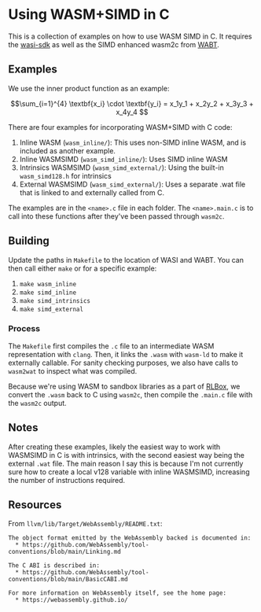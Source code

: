 # Using WASM+SIMD in C

This is a collection of examples on how to use WASM SIMD in C. It requires the [wasi-sdk](https://github.com/WebAssembly/wasi-sdk) as well 
as the SIMD enhanced wasm2c from [WABT](https://github.com/PLSysSec/wabt/tree/simd). 

## Examples

We use the inner product function as an example: 

```math
\sum_{i=1}^{4} \textbf{x_i} \cdot \textbf{y_i} = x_1y_1 + x_2y_2 + x_3y_3 + x_4y_4

```

There are four examples for incorporating WASM+SIMD with C code:
1. Inline WASM (`wasm_inline/`): This uses non-SIMD inline WASM, and is included as another example.
2. Inline WASMSIMD (`wasm_simd_inline/`): Uses SIMD inline WASM
3. Intrinsics WASMSIMD (`wasm_simd_external/`): Using the built-in `wasm_simd128.h` for intrinsics
4. External WASMSIMD (`wasm_simd_external/`): Uses a separate .wat file that is linked to and externally called from C.

The examples are in the `<name>.c` file in each folder. The `<name>.main.c` is to call into these functions after 
they've been passed through `wasm2c`. 

## Building

Update the paths in `Makefile` to the location of WASI and WABT. You can then call either `make` or for a specific example:
1. `make wasm_inline`
2. `make simd_inline`
3. `make simd_intrinsics`
4. `make simd_external`

### Process 

The `Makefile` first compiles the `.c` file to an intermediate WASM representation with `clang`. Then, it links the `.wasm` with `wasm-ld` 
to make it externally callable. For sanity checking purposes, we also have calls to `wasm2wat` to inspect what was compiled. 

Because we're using WASM to sandbox libraries as a part of [RLBox](https://github.com/PLSysSec/rlbox), we convert the `.wasm` back to C 
using `wasm2c`, then compile the `.main.c` file with the `wasm2c` output. 

## Notes

After creating these examples, likely the easiest way to work with WASMSIMD in C is with intrinsics, with the second easiest way 
being the external `.wat` file. The main reason I say this is because I'm not currently sure how to create a local v128 variable
with inline WASMSIMD, increasing the number of instructions required. 

## Resources

From `llvm/lib/Target/WebAssembly/README.txt`:
```
The object format emitted by the WebAssembly backed is documented in:
  * https://github.com/WebAssembly/tool-conventions/blob/main/Linking.md

The C ABI is described in:
  * https://github.com/WebAssembly/tool-conventions/blob/main/BasicCABI.md

For more information on WebAssembly itself, see the home page:
  * https://webassembly.github.io/
```

